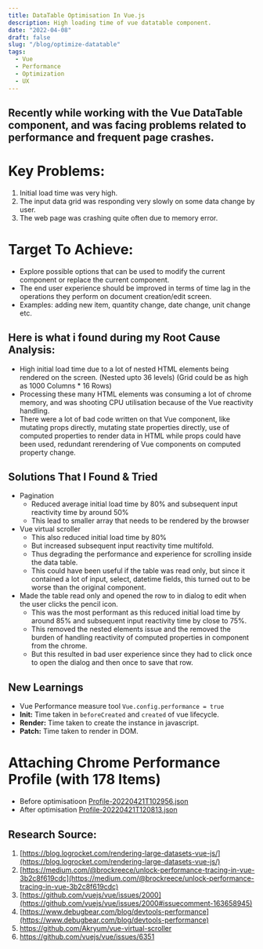 ```yaml
---
title: DataTable Optimisation In Vue.js
description: High loading time of vue datatable component.
date: "2022-04-08"
draft: false
slug: "/blog/optimize-datatable"
tags:
  - Vue
  - Performance
  - Optimization
  - UX
---
```


## Recently while working with the Vue DataTable component, and was facing problems related to performance and frequent page crashes.

# Key Problems:

1. Initial load time was very high.
2. The input data grid was responding very slowly on some data change by user.
3. The web page was crashing quite often due to memory error.

# Target To Achieve:

- Explore possible options that can be used to modify the current component or replace the current component.
- The end user experience should be improved in terms of time lag in the operations they perform on document creation/edit screen.
- Examples: adding new item, quantity change, date change, unit change etc.

## Here is what i found during my Root Cause Analysis:

- High initial load time due to a lot of nested HTML elements being rendered on the screen. (Nested upto 36 levels) (Grid could be as high as 1000 Columns \* 16 Rows)
- Processing these many HTML elements was consuming a lot of chrome memory, and was shooting CPU utilisation because of the Vue reactivity handling.
- There were a lot of bad code written on that Vue component, like mutating props directly, mutating state properties directly, use of computed properties to render data in HTML while props could have been used, redundant rerendering of Vue components on computed property change.

## Solutions That I Found & Tried

- Pagination
  - Reduced average initial load time by 80% and subsequent input reactivity time by around 50%
  - This lead to smaller array that needs to be rendered by the browser
- Vue virtual scroller
  - This also reduced initial load time by 80%
  - But increased subsequent input reactivity time multifold.
  - Thus degrading the performance and experience for scrolling inside the data table.
  - This could have been useful if the table was read only, but since it contained a lot of input, select, datetime fields, this turned out to be worse than the original component.
- Made the table read only and opened the row to in dialog to edit when the user clicks the pencil icon.
  - This was the most performant as this reduced initial load time by around 85% and subsequent input reactivity time by close to 75%.
  - This removed the nested elements issue and the removed the burden of handling reactivity of computed properties in component from the chrome.
  - But this resulted in bad user experience since they had to click once to open the dialog and then once to save that row.

## New Learnings

- Vue Performance measure tool `Vue.config.performance = true`
- **Init:** Time taken in `beforeCreated` and `created` of vue lifecycle.
- **Render:** Time taken to create the instance in javascript.
- **Patch:** Time taken to render in DOM.

# Attaching Chrome Performance Profile (with 178 Items)

- Before optimisatioon [Profile-20220421T102956.json](https://s3-us-west-2.amazonaws.com/secure.notion-static.com/e94994cd-859f-455d-9fa0-836d8a19e629/Profile-20220421T102956.json)
- After optimisation [Profile-20220421T120813.json](https://s3-us-west-2.amazonaws.com/secure.notion-static.com/e265a86e-ddb6-40be-8ef4-d670df4f4eaf/Profile-20220421T120813.json)

## Research Source:

1. [https://blog.logrocket.com/rendering-large-datasets-vue-js/](https://blog.logrocket.com/rendering-large-datasets-vue-js/)
2. [https://medium.com/@brockreece/unlock-performance-tracing-in-vue-3b2c8f619cdc](https://medium.com/@brockreece/unlock-performance-tracing-in-vue-3b2c8f619cdc)
3. [https://github.com/vuejs/vue/issues/2000](https://github.com/vuejs/vue/issues/2000#issuecomment-163658945)
4. [https://www.debugbear.com/blog/devtools-performance](https://www.debugbear.com/blog/devtools-performance)
5. https://github.com/Akryum/vue-virtual-scroller
6. https://github.com/vuejs/vue/issues/6351
